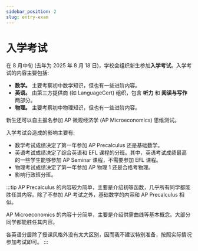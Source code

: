 ```yaml
---
sidebar_position: 2
slug: entry-exam
---
```


# 入学考试

在 8 月中旬 (去年为 2025 年 8 月 18 日)，学校会组织新生参加**入学考试**。入学考试的内容主要包括:

* **数学。** 主要考察初中数学知识，但也有一些进阶内容。
* **英语。** 由第三方提供商 (如 LanguageCert) 组织，包含 **听力** 和 **阅读与写作** 两部分。
* **物理。** 主要考察初中物理知识，但也有一些进阶内容。

新生还可以自主报名参加 AP 微观经济学 (AP Microeconomics) 思维测试。

入学考试会造成的影响主要有:
* 数学考试成绩决定了第一年参加 AP Precalculus 还是基础数学。
* 英语考试成绩决定了综合英语和 EFL 课程的分班。其中，英语考试成绩最高的一些学生能够参加 AP Seminar 课程，不需要参加 EFL 课程。
* 物理考试成绩决定了第一年参加 AP 物理 1 还是合格考物理。
* 影响行政班分班。

:::tip
AP Precalculus 的内容较为简单，主要是介绍初等函数，几乎所有同学都能胜任其内容。除了不参加 AP 考试之外，基础数学的内容和 AP Precalculus 相似。

AP Microeconomics 的内容十分简单，主要是介绍供需曲线等基本概念。大部分同学都能胜任其内容。

各英语分层除了授课风格外没有太大区别，因而我不建议特别准备，按照实际情况参加考试即可。
:::
